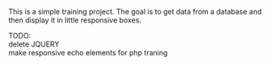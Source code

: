 This is a simple training project.
The goal is to get data from a database and then display it in little responsive boxes.

TODO:<br>
delete JQUERY<br>
make responsive
echo elements for php traning
